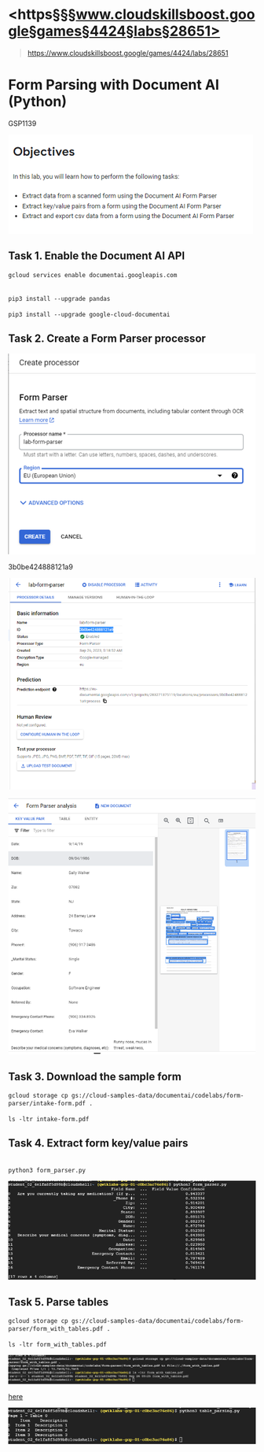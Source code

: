 # <https§§§www.cloudskillsboost.google§games§4424§labs§28651>
> <https://www.cloudskillsboost.google/games/4424/labs/28651>

# Form Parsing with Document AI (Python)

GSP1139

![Alt text](image.png)

## Task 1. Enable the Document AI API

```
gcloud services enable documentai.googleapis.com


pip3 install --upgrade pandas

pip3 install --upgrade google-cloud-documentai
```

## Task 2. Create a Form Parser processor

![Alt text](image-1.png)

3b0be424888121a9

![Alt text](image-2.png)

![Alt text](image-3.png)

## Task 3. Download the sample form

```
gcloud storage cp gs://cloud-samples-data/documentai/codelabs/form-parser/intake-form.pdf .

ls -ltr intake-form.pdf
```


## Task 4. Extract form key/value pairs

```

python3 form_parser.py
```

![Alt text](image-4.png)

## Task 5. Parse tables


```
gcloud storage cp gs://cloud-samples-data/documentai/codelabs/form-parser/form_with_tables.pdf .

ls -ltr form_with_tables.pdf
```

![Alt text](image-5.png)

[here](./table_parsing.py)

![Alt text](image-6.png)